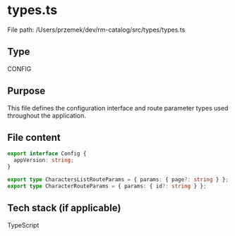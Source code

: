 # types.ts
File path: /Users/przemek/dev/rm-catalog/src/types/types.ts

## Type
CONFIG

## Purpose
This file defines the configuration interface and route parameter types used throughout the application.

## File content
```typescript
export interface Config {
  appVersion: string;
}

export type CharactersListRouteParams = { params: { page?: string } };
export type CharacterRouteParams = { params: { id?: string } };
```

## Tech stack (if applicable)
TypeScript
